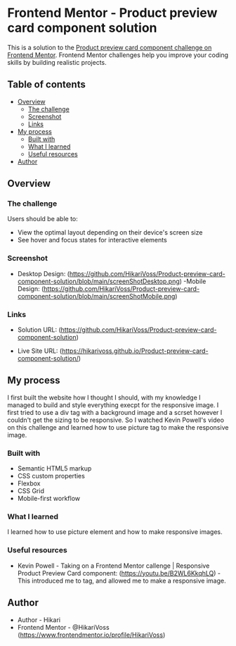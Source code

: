 # Frontend Mentor - Product preview card component solution

This is a solution to the [Product preview card component challenge on Frontend Mentor](https://www.frontendmentor.io/challenges/product-preview-card-component-GO7UmttRfa). Frontend Mentor challenges help you improve your coding skills by building realistic projects. 

## Table of contents

- [Overview](#overview)
  - [The challenge](#the-challenge)
  - [Screenshot](#screenshot)
  - [Links](#links)
- [My process](#my-process)
  - [Built with](#built-with)
  - [What I learned](#what-i-learned)
  - [Useful resources](#useful-resources)
- [Author](#author)


## Overview

### The challenge

Users should be able to:

- View the optimal layout depending on their device's screen size
- See hover and focus states for interactive elements

### Screenshot

- Desktop Design: (https://github.com/HikariVoss/Product-preview-card-component-solution/blob/main/screenShotDesktop.png)
-Mobile Design: (https://github.com/HikariVoss/Product-preview-card-component-solution/blob/main/screenShotMobile.png)


### Links

- Solution URL: (https://github.com/HikariVoss/Product-preview-card-component-solution)

- Live Site URL: (https://hikarivoss.github.io/Product-preview-card-component-solution/)

## My process

I first built the website how I thought I should, with my knowledge I managed to build and style everything execpt for the responsive image. I first tried to use a div tag with a background image and a scrset however I couldn't get the sizing to be responsive. So I watched Kevin Powell's video on this challenge and learned how to use picture tag to make the responsive image.

### Built with

- Semantic HTML5 markup
- CSS custom properties
- Flexbox
- CSS Grid
- Mobile-first workflow

### What I learned

I learned how to use picture element and how to make responsive images.

### Useful resources

- Kevin Powell - Taking on a Frontend Mentor callenge | Responsive Product Preview Card component: (https://youtu.be/B2WL6KkqhLQ) - This introduced me to <picture> tag, and allowed me to make a responsive image.

## Author

- Author - Hikari 
- Frontend Mentor - @HikariVoss (https://www.frontendmentor.io/profile/HikariVoss)
